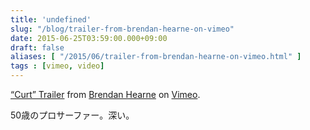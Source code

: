 ```yaml
---
title: 'undefined'
slug: "/blog/trailer-from-brendan-hearne-on-vimeo"
date: 2015-06-25T03:59:00.000+09:00
draft: false
aliases: [ "/2015/06/trailer-from-brendan-hearne-on-vimeo.html" ]
tags : [vimeo, video]
---
```


[“Curt” Trailer](https://vimeo.com/128289073) from [Brendan Hearne](https://vimeo.com/user25325726) on [Vimeo](https://vimeo.com).

  
  

50歳のプロサーファー。深い。